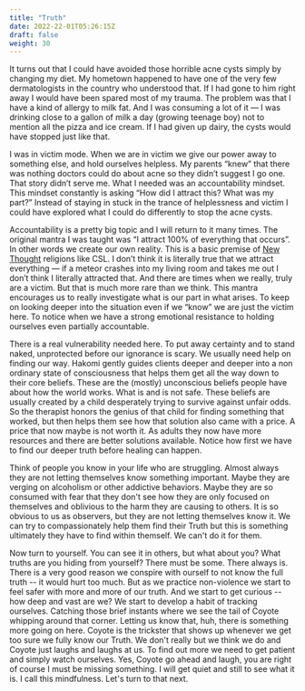```yaml
---
title: "Truth"
date: 2022-22-01T05:26:15Z
draft: false
weight: 30
---
```

It turns out that I could have avoided those horrible acne cysts simply by changing my diet. My hometown happened to have one of the very few dermatologists in the country who understood that. If I had gone to him right away I would have been spared most of my trauma.  The problem was that I have a kind of allergy to milk fat. And I was consuming a lot of it — I was drinking close to a gallon of milk a day (growing teenage boy) not to mention all the pizza and ice cream. If I had given up dairy, the cysts would have stopped just like that.

I was in victim mode. When we are in victim we give our power away to something else, and hold ourselves helpless. My parents “knew” that there was nothing doctors could do about acne so they didn’t suggest I go one. That story didn’t serve me. What I needed was an accountability mindset. This mindset constantly is asking “How did I attract this? What was my part?” Instead of staying in stuck in the trance of helplessness and victim I could have explored what I could do differently to stop the acne cysts. 

Accountability is a pretty big topic and I will return to it many times. The original mantra I was taught was “I attract 100% of everything that occurs”.  In other words we create our own reality. This is a basic premise of [New Thought][1] religions like CSL. I don’t think it is literally true that we attract everything — if a meteor crashes into my living room and takes me out I don’t think I literally attracted that. And there are times when we really, truly are a victim. But that is much more rare than we think. This mantra encourages us to really investigate what is our part in what arises. To keep on looking deeper into the situation even if we “know” we are just the victim here. To notice when we have a strong emotional resistance to holding ourselves even partially accountable.

There is a real vulnerability needed here. To put away certainty and to stand naked, unprotected before our ignorance is scary. We usually need help on finding our way.  Hakomi gently guides clients deeper and deeper into a non ordinary state of consciousness that helps them get all the way down to their core beliefs. These are the (mostly) unconscious beliefs people have about how the world works. What is and is not safe. These beliefs are usually created by a child desperately trying to survive against unfair odds. So the therapist honors the genius of that child for finding something that worked, but then helps them see how that solution also came with a price. A price that now maybe is not worth it. As adults they now have more resources and there are better solutions available. Notice how first we have to find our deeper truth before healing can happen.

Think of people you know in your life who are struggling. Almost always they are not letting themselves know something important. Maybe they are verging on alcoholism or other addictive behaviors. Maybe they are so consumed with fear that they don't see how they are only focused on themselves and oblivious to the harm they are causing to others. It is so obvious to us as observers, but they are not letting themselves know it. We can try to compassionately help them find their Truth but this is something ultimately they have to find within themself.  We can't do it for them.

Now turn to yourself. You can see it in others, but what about you? What truths are you hiding from yourself? There must be some. There always is. There is a very good reason we conspire with ourself to not know the full truth -- it would hurt too much. But as we practice non-violence we start to feel safer with more and more of our truth. And we start to get curious -- how deep and vast are we? We start to develop a habit of tracking ourselves. Catching those brief instants where we see the tail of Coyote whipping around that corner. Letting us know that, huh, there is something more going on here. Coyote is the trickster that shows up whenever we get too sure we fully know our Truth. We don't really but we think we do and Coyote just laughs and laughs at us. To find out more we need to get patient and simply watch ourselves. Yes, Coyote go ahead and laugh, you are right of course I must be missing something. I will get quiet and still to see what it is. I call this mindfulness. Let's turn to that next.

[1]:	https://en.wikipedia.org/wiki/New_Thought
